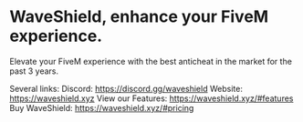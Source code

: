 # WaveShield, enhance your FiveM experience.
Elevate your FiveM experience with the best anticheat in the market for the past 3 years.

Several links: 
Discord: https://discord.gg/waveshield
Website: https://waveshield.xyz
View our Features: https://waveshield.xyz/#features
Buy WaveShield: https://waveshield.xyz/#pricing
